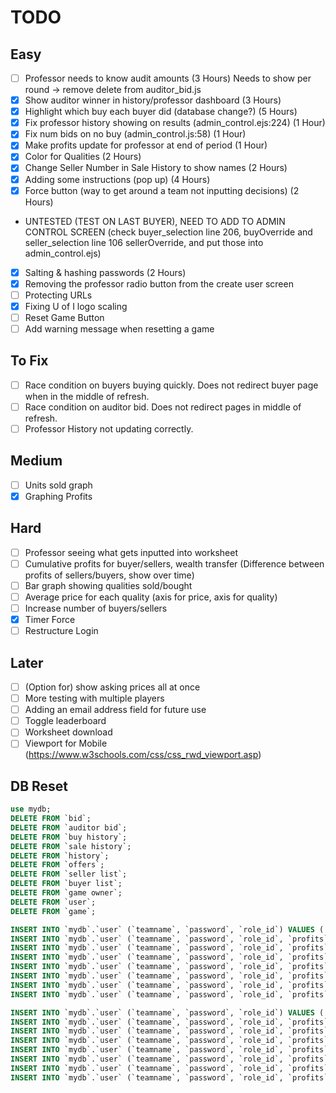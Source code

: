 # TODO

## Easy
- [ ]	Professor needs to know audit amounts (3 Hours) Needs to show per round -> remove delete from auditor_bid.js
- [x]	Show auditor winner in history/professor dashboard (3 Hours)
- [x]	Highlight which buy each buyer did (database change?) (5 Hours)
- [x]	Fix professor history showing on results (admin_control.ejs:224) (1 Hour)
- [x]	Fix num bids on no buy (admin_control.js:58) (1 Hour)
- [x]	Make profits update for professor at end of period (1 Hour)
- [x]	Color for Qualities (2 Hours)
- [x]	Change Seller Number in Sale History to show names (2 Hours)
- [x]	Adding some instructions (pop up) (4 Hours)
- [x]	Force button (way to get around a team not inputting decisions) (2 Hours)
  - UNTESTED (TEST ON LAST BUYER), NEED TO ADD TO ADMIN CONTROL SCREEN (check buyer_selection line 206, buyOverride
    and seller_selection line 106 sellerOverride, and put those into admin_control.ejs)
- [x]	Salting & hashing passwords (2 Hours)
- [x]	Removing the professor radio button from the create user screen
- [ ]	Protecting URLs
- [x]	Fixing U of I logo scaling
- [ ] Reset Game Button
- [ ] Add warning message when resetting a game

## To Fix
- [ ] Race condition on buyers buying quickly. Does not redirect buyer page when in the middle of refresh.
- [ ] Race condition on auditor bid. Does not redirect pages in middle of refresh.
- [ ] Professor History not updating correctly.

## Medium
- [ ]	Units sold graph
- [x]	Graphing Profits

## Hard
- [ ]	Professor seeing what gets inputted into worksheet
- [ ]	Cumulative profits for buyer/sellers, wealth transfer (Difference between profits of sellers/buyers, show over time)
- [ ]	Bar graph showing qualities sold/bought
- [ ]	Average price for each quality (axis for price, axis for quality)
- [ ]	Increase number of buyers/sellers
  - [x] Timer Force
  - [ ] Restructure Login

## Later
- [ ]	(Option for) show asking prices all at once
- [ ]	More testing with multiple players
- [ ]	Adding an email address field for future use
  - [ ] Toggle leaderboard
  - [ ] Worksheet download
  - [ ] Viewport for Mobile (https://www.w3schools.com/css/css_rwd_viewport.asp)

## DB Reset
```sql
use mydb;
DELETE FROM `bid`;
DELETE FROM `auditor bid`;
DELETE FROM `buy history`;
DELETE FROM `sale history`;
DELETE FROM `history`;
DELETE FROM `offers`;
DELETE FROM `seller list`;
DELETE FROM `buyer list`;
DELETE FROM `game owner`;
DELETE FROM `user`;
DELETE FROM `game`;

INSERT INTO `mydb`.`user` (`teamname`, `password`, `role_id`) VALUES ('professor', '1234', '3');
INSERT INTO `mydb`.`user` (`teamname`, `password`, `role_id`, `profits`) VALUES ('killer queen', '1234', '2', '0');
INSERT INTO `mydb`.`user` (`teamname`, `password`, `role_id`, `profits`) VALUES ('crazy diamond', '1234', '2', '0');
INSERT INTO `mydb`.`user` (`teamname`, `password`, `role_id`, `profits`) VALUES ('green day', '1234', '2', '0');
INSERT INTO `mydb`.`user` (`teamname`, `password`, `role_id`, `profits`) VALUES ('onett', '1234', '1', '0');
INSERT INTO `mydb`.`user` (`teamname`, `password`, `role_id`, `profits`) VALUES ('twoson', '1234', '1', '0');
INSERT INTO `mydb`.`user` (`teamname`, `password`, `role_id`, `profits`) VALUES ('threed', '1234', '1', '0');
INSERT INTO `mydb`.`user` (`teamname`, `password`, `role_id`, `profits`) VALUES ('fourside', '1234', '1', '0');

INSERT INTO `mydb`.`user` (`teamname`, `password`, `role_id`) VALUES ('professor', '1234', '3');
INSERT INTO `mydb`.`user` (`teamname`, `password`, `role_id`, `profits`) VALUES ('seller1', '1234', '2', '0');
INSERT INTO `mydb`.`user` (`teamname`, `password`, `role_id`, `profits`) VALUES ('seller2', '1234', '2', '0');
INSERT INTO `mydb`.`user` (`teamname`, `password`, `role_id`, `profits`) VALUES ('seller3', '1234', '2', '0');
INSERT INTO `mydb`.`user` (`teamname`, `password`, `role_id`, `profits`) VALUES ('buyer1', '1234', '1', '0');
INSERT INTO `mydb`.`user` (`teamname`, `password`, `role_id`, `profits`) VALUES ('buyer2', '1234', '1', '0');
INSERT INTO `mydb`.`user` (`teamname`, `password`, `role_id`, `profits`) VALUES ('buyer3', '1234', '1', '0');
INSERT INTO `mydb`.`user` (`teamname`, `password`, `role_id`, `profits`) VALUES ('buyer4', '1234', '1', '0');
```